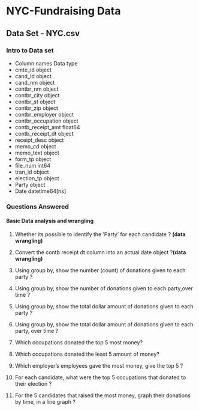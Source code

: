 # NYC-Fundraising Data

## Data Set - NYC.csv

### Intro to Data set

- Column names                 Data type
- cmte_id                      object
- cand_id                      object
- cand_nm                      object
- contbr_nm                    object
- contbr_city                  object
- contbr_st                    object
- contbr_zip                   object
- contbr_employer              object
- contbr_occupation            object
- contb_receipt_amt           float64
- contb_receipt_dt             object
- receipt_desc                 object
- memo_cd                      object
- memo_text                    object
- form_tp                      object
- file_num                      int64
- tran_id                      object
- election_tp                  object
- Party                        object
- Date                 datetime64[ns]


### Questions Answered 
#### Basic Data analysis and wrangling 

1. Whether its possible to identify the ’Party’ for each candidate ? **(data wrangling)**

2. Convert the contb receipt dt column into an actual date object ?**(data wrangling)**

3. Using group by, show the number (count) of donations given to each party ?

4. Using group by, show the number of donations given to each party,over time ?

5. Using group by, show the total dollar amount of donations given to each party ?

6. Using group by, show the total dollar amount of donations given to each party, over time ?

7. Which occupations donated the top 5 most money?

8. Which occupations donated the least 5 amount of money?

9. Which employer’s employees gave the most money, give the top 5 ?

10. For each candidate, what were the top 5 occupations that donated to their election ?

11. For the 5 candidates that raised the most money, graph their donations by time, in a line graph ?
